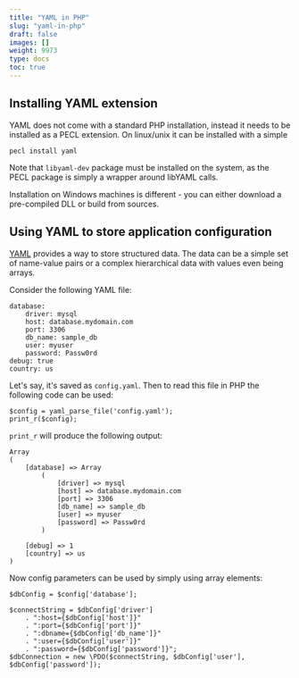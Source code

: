 ```yaml
---
title: "YAML in PHP"
slug: "yaml-in-php"
draft: false
images: []
weight: 9973
type: docs
toc: true
---
```


## Installing YAML extension
YAML does not come with a standard PHP installation, instead it needs to be installed as a PECL extension.  On linux/unix it can be installed with a simple

    pecl install yaml

Note that `libyaml-dev` package must be installed on the system, as the PECL package is simply a wrapper around libYAML calls.

Installation on Windows machines is different - you can either download a pre-compiled DLL or build from sources.

## Using YAML to store application configuration
[YAML](http://www.yaml.org) provides a way to store structured data.  The data can be a simple set of name-value pairs or a complex hierarchical data with values even being arrays.

Consider the following YAML file:

    database:
        driver: mysql
        host: database.mydomain.com
        port: 3306
        db_name: sample_db
        user: myuser
        password: Passw0rd
    debug: true
    country: us

Let's say, it's saved as `config.yaml`.  Then to read this file in PHP the following code can be used:

    $config = yaml_parse_file('config.yaml');
    print_r($config);

`print_r` will produce the following output:

    Array
    (
        [database] => Array
            (
                [driver] => mysql
                [host] => database.mydomain.com
                [port] => 3306
                [db_name] => sample_db
                [user] => myuser
                [password] => Passw0rd
            )
    
        [debug] => 1
        [country] => us
    )

Now config parameters can be used by simply using array elements:

    $dbConfig = $config['database'];
    
    $connectString = $dbConfig['driver']
        . ":host={$dbConfig['host']}"
        . ":port={$dbConfig['port']}"
        . ":dbname={$dbConfig['db_name']}"
        . ":user={$dbConfig['user']}"
        . ":password={$dbConfig['password']}";
    $dbConnection = new \PDO($connectString, $dbConfig['user'], $dbConfig['password']);



